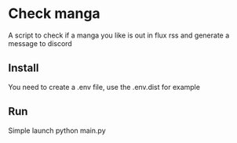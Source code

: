# Check manga

A script to check if a manga you like is out in flux rss and generate a message to discord

## Install

You need to create a .env file, use the .env.dist for example

## Run

Simple launch python main.py
